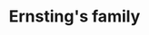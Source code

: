 ---
title: "Ernsting's family"
url: /schoenebeck-elbe/ernstings-family-stadionstrasse/
shop: Kleidung
---